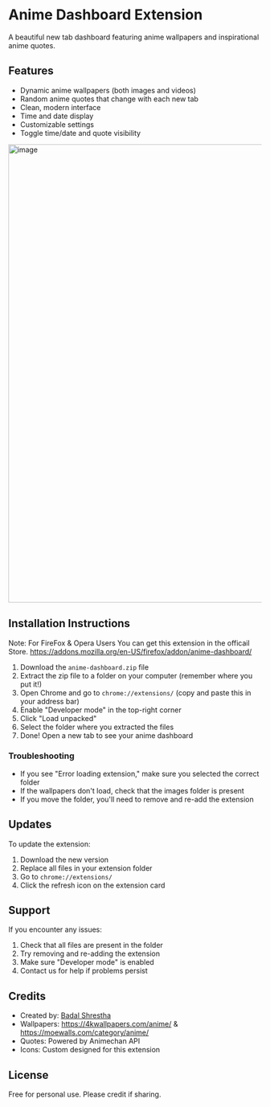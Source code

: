 # Anime Dashboard Extension

A beautiful new tab dashboard featuring anime wallpapers and inspirational anime quotes.

## Features
- Dynamic anime wallpapers (both images and videos)
- Random anime quotes that change with each new tab
- Clean, modern interface
- Time and date display
- Customizable settings
- Toggle time/date and quote visibility
<img width="1919" height="912" alt="image" src="https://github.com/user-attachments/assets/a2c1e223-2d57-4593-80b7-2033b1ed06eb" />


## Installation Instructions
Note: For FireFox & Opera Users You can get this extension in the officail Store.
https://addons.mozilla.org/en-US/firefox/addon/anime-dashboard/
1. Download the `anime-dashboard.zip` file
2. Extract the zip file to a folder on your computer (remember where you put it!)
3. Open Chrome and go to `chrome://extensions/` (copy and paste this in your address bar)
4. Enable "Developer mode" in the top-right corner
5. Click "Load unpacked"
6. Select the folder where you extracted the files
7. Done! Open a new tab to see your anime dashboard


### Troubleshooting
- If you see "Error loading extension," make sure you selected the correct folder
- If the wallpapers don't load, check that the images folder is present
- If you move the folder, you'll need to remove and re-add the extension

## Updates
To update the extension:
1. Download the new version
2. Replace all files in your extension folder
3. Go to `chrome://extensions/`
4. Click the refresh icon on the extension card

## Support
If you encounter any issues:
1. Check that all files are present in the folder
2. Try removing and re-adding the extension
3. Make sure "Developer mode" is enabled
4. Contact us for help if problems persist

## Credits
- Created by: [Badal Shrestha](https://github.com/BadalStha)
- Wallpapers: https://4kwallpapers.com/anime/ & https://moewalls.com/category/anime/
- Quotes: Powered by Animechan API
- Icons: Custom designed for this extension

## License
Free for personal use. Please credit if sharing.
